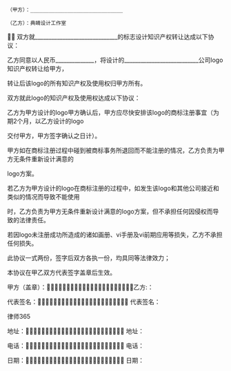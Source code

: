 
 


 


    （甲方）：______________________________ 

    （乙方）：典睛设计工作室 
 
    双方就______________________________的标志设计知识产权转让达成以下协议： 

乙方同意以人民币______________，将设计的___________________________公司logo知识产权转让给甲方，

转让后该logo的所有知识产权及使用权归甲方所有。 

双方就此logo的知识产权及使用权达成以下协议： 

乙方为甲方设计的logo甲方确认后，甲方应尽快安排该logo的商标注册事宜（为期2个月，以乙方设计的logo

交付甲方，甲方签字确认之日计）。 

甲方如在商标注册过程中碰到被商标事务所退回而不能注册的情况，乙方负责为甲方无条件重新设计满意的

logo方案。 

若乙方为甲方设计的logo在商标注册的过程中，如发生该logo和其他公司接近和类似的情况而导致不能使用

时，乙方负责为甲方无条件重新设计满意的logo方案，但不承担任何因侵权而导致的法律责任。 

若因logo未注册成功所造成的诸如画册、vi手册及vi前期应用等损失，乙方不承担任何损失。 

此协议一式两份，签字后双方各执一份，均具同等法律效力； 

本协议在甲乙双方代表签字盖章后生效。 


甲方（盖章）：乙方:：


代表签名： 代表签名： 





 
律师365






地址： 地址：




电话： 电话：


日期： 日期： 
 


 

 
 
 
 
 
  


  
 

  


  


  
 
 
 
 

